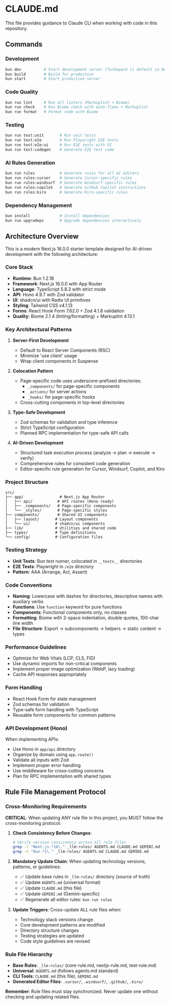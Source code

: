 # CLAUDE.md

This file provides guidance to Claude CLI when working with code in this repository.

## Commands

### Development
```bash
bun dev          # Start development server (Turbopack is default in Next.js 16)
bun build        # Build for production
bun start        # Start production server
```

### Code Quality
```bash
bun run lint     # Run all linters (Markuplint + Biome)
bun run check    # Run Biome check with auto-fixes + Markuplint
bun run format   # Format code with Biome
```

### Testing
```bash
bun run test:unit       # Run unit tests
bun run test:e2e        # Run Playwright E2E tests
bun run test:e2e:ui     # Run E2E tests with UI
bun run test:codegen    # Generate E2E test code
```

### AI Rules Generation
```bash
bun run rules           # Generate rules for all AI editors
bun run rules:cursor    # Generate Cursor-specific rules
bun run rules:windsurf  # Generate Windsurf-specific rules
bun run rules:copilot   # Generate GitHub Copilot instructions
bun run rules:kiro      # Generate Kiro-specific rules
```

### Dependency Management
```bash
bun install             # Install dependencies
bun run upgradeps       # Upgrade dependencies interactively
```

## Architecture Overview

This is a modern Next.js 16.0.0 starter template designed for AI-driven development with the following architecture:

### Core Stack
- **Runtime**: Bun 1.2.18
- **Framework**: Next.js 16.0.0 with App Router
- **Language**: TypeScript 5.8.3 with strict mode
- **API**: Hono 4.9.7 with Zod validator
- **UI**: shadcn/ui with Radix UI primitives
- **Styling**: Tailwind CSS v4.1.13
- **Forms**: React Hook Form 7.62.0 + Zod 4.1.8 validation
- **Quality**: Biome 2.1.4 (linting/formatting) + Markuplint 4.13.1

### Key Architectural Patterns

1. **Server-First Development**
   - Default to React Server Components (RSC)
   - Minimize 'use client' usage
   - Wrap client components in Suspense

2. **Colocation Pattern**
   - Page-specific code uses underscore-prefixed directories:
     - `_components/` for page-specific components
     - `_actions/` for server actions
     - `_hooks/` for page-specific hooks
   - Cross-cutting components in top-level directories

3. **Type-Safe Development**
   - Zod schemas for validation and type inference
   - Strict TypeScript configuration
   - Planned RPC implementation for type-safe API calls

4. **AI-Driven Development**
   - Structured task execution process (analyze → plan → execute → verify)
   - Comprehensive rules for consistent code generation
   - Editor-specific rule generation for Cursor, Windsurf, Copilot, and Kiro

### Project Structure
```
src/
├── app/                # Next.js App Router
│   ├── api/           # API routes (Hono ready)
│   ├── _components/   # Page-specific components
│   └── _styles/       # Page-specific styles
├── components/        # Shared UI components
│   ├── layout/       # Layout components
│   └── ui/           # shadcn/ui components
├── lib/              # Utilities and shared code
├── types/            # Type definitions
└── config/           # Configuration files
```

### Testing Strategy
- **Unit Tests**: Bun test runner, colocated in `__tests__` directories
- **E2E Tests**: Playwright in `/e2e` directory
- **Pattern**: AAA (Arrange, Act, Assert)

### Code Conventions
- **Naming**: Lowercase with dashes for directories, descriptive names with auxiliary verbs
- **Functions**: Use `function` keyword for pure functions
- **Components**: Functional components only, no classes
- **Formatting**: Biome with 2-space indentation, double quotes, 100-char line width
- **File Structure**: Export → subcomponents → helpers → static content → types

### Performance Guidelines
- Optimize for Web Vitals (LCP, CLS, FID)
- Use dynamic imports for non-critical components
- Implement proper image optimization (WebP, lazy loading)
- Cache API responses appropriately

### Form Handling
- React Hook Form for state management
- Zod schemas for validation
- Type-safe form handling with TypeScript
- Reusable form components for common patterns

### API Development (Hono)
When implementing APIs:
- Use Hono in `app/api` directory
- Organize by domain using `app.route()`
- Validate all inputs with Zod
- Implement proper error handling
- Use middleware for cross-cutting concerns
- Plan for RPC implementation with shared types

## Rule File Management Protocol

### Cross-Monitoring Requirements
**CRITICAL**: When updating ANY rule file in this project, you MUST follow the cross-monitoring protocol:

1. **Check Consistency Before Changes**:
   ```bash
   # Verify version consistency across all rule files
   grep -r "Next.js.*16\." _llm-rules/ AGENTS.md CLAUDE.md GEMINI.md
   grep -r "Bun.*1\." _llm-rules/ AGENTS.md CLAUDE.md GEMINI.md
   ```

2. **Mandatory Update Chain**:
   When updating technology versions, patterns, or guidelines:
   - ✅ Update base rules in `_llm-rules/` directory (source of truth)
   - ✅ Update `AGENTS.md` (universal format)
   - ✅ Update `CLAUDE.md` (this file)
   - ✅ Update `GEMINI.md` (Gemini-specific)
   - ✅ Regenerate all editor rules: `bun run rules`

3. **Update Triggers**:
   Cross-update ALL rule files when:
   - Technology stack versions change
   - Core development patterns are modified
   - Directory structure changes
   - Testing strategies are updated
   - Code style guidelines are revised

### Rule File Hierarchy
- **Base Rules**: `_llm-rules/` (core-rule.md, nextjs-rule.md, test-rule.md)
- **Universal**: `AGENTS.md` (follows agents.md standard)
- **CLI Tools**: `CLAUDE.md` (this file), `GEMINI.md`
- **Generated Editor Files**: `.cursor/`, `.windsurf/`, `.github/`, `.kiro/`

**Remember**: Rule files must stay synchronized. Never update one without checking and updating related files.